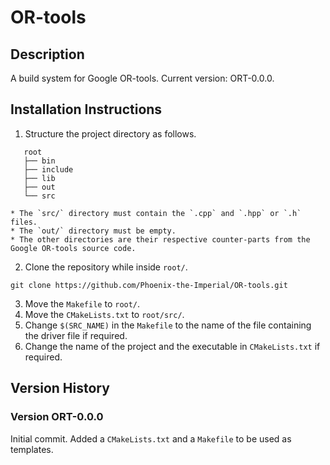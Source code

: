 # OR-tools

## Description

 A build system for Google OR-tools.
 Current version: ORT-0.0.0.

## Installation Instructions

 1. Structure the project directory as follows.
 ```
    root
    ├── bin
    ├── include
    ├── lib
    ├── out
    └── src
 ```
    * The `src/` directory must contain the `.cpp` and `.hpp` or `.h` files.
    * The `out/` directory must be empty.
    * The other directories are their respective counter-parts from the Google OR-tools source code.
 2. Clone the repository while inside `root/`.
 ```shell
 git clone https://github.com/Phoenix-the-Imperial/OR-tools.git
 ```
 3. Move the `Makefile` to `root/`.
 4. Move the `CMakeLists.txt` to `root/src/`.
 5. Change `$(SRC_NAME)` in the `Makefile` to the name of the file containing the driver file if required.
 6. Change the name of the project and the executable in `CMakeLists.txt` if required.

## Version History

### Version ORT-0.0.0
 
 Initial commit. Added a `CMakeLists.txt` and a `Makefile` to be used as templates.
